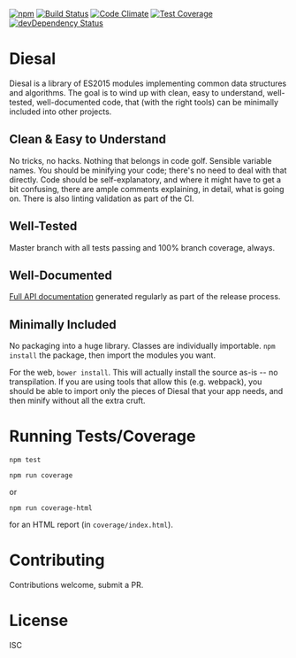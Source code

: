 [![npm](https://img.shields.io/npm/v/diesal.svg)](https://www.npmjs.com/package/diesal)
[![Build Status](https://img.shields.io/travis/skeate/diesal.svg)](https://travis-ci.org/skeate/diesal)
[![Code Climate](https://img.shields.io/codeclimate/github/skeate/diesal.svg)](https://codeclimate.com/github/skeate/diesal)
[![Test Coverage](https://img.shields.io/codeclimate/coverage/github/skeate/diesal.svg)](https://codeclimate.com/github/skeate/diesal/coverage)
[![devDependency Status](https://img.shields.io/david/dev/skeate/diesal.svg)](https://david-dm.org/skeate/diesal#info=devDependencies)

# Diesal

Diesal is a library of ES2015 modules implementing common data structures and
algorithms. The goal is to wind up with clean, easy to understand, well-tested,
well-documented code, that (with the right tools) can be minimally included into
other projects.

## Clean & Easy to Understand

No tricks, no hacks. Nothing that belongs in code golf. Sensible variable names.
You should be minifying your code; there's no need to deal with that directly.
Code should be self-explanatory, and where it might have to get a bit confusing,
there are ample comments explaining, in detail, what is going on. There is also
linting validation as part of the CI.

## Well-Tested

Master branch with all tests passing and 100% branch coverage, always.

## Well-Documented

[Full API documentation](http://skeate.github.io/diesal/docs) generated
regularly as part of the release process.

## Minimally Included

No packaging into a huge library. Classes are individually importable. `npm
install` the package, then import the modules you want.

For the web, `bower install`. This will actually install the source as-is -- no
transpilation. If you are using tools that allow this (e.g. webpack), you should
be able to import only the pieces of Diesal that your app needs, and then minify
without all the extra cruft.

# Running Tests/Coverage

`npm test`

`npm run coverage`

or

`npm run coverage-html`

for an HTML report (in `coverage/index.html`).

# Contributing

Contributions welcome, submit a PR.

# License

ISC
